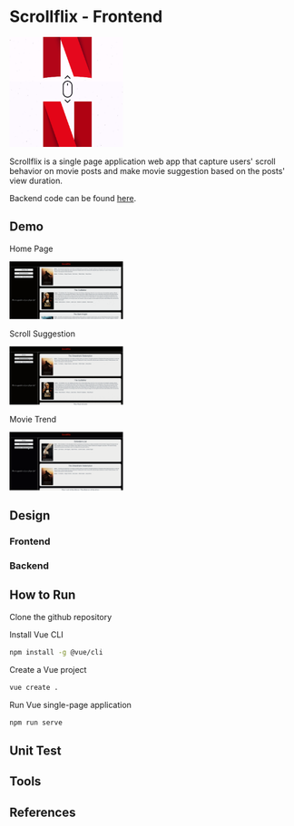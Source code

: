 # Scrollflix - Frontend
<img src="https://github.com/mnguyen0226/movie-suggestions-front-end/blob/main/docs/scrollflix_logo.png" alt="alt text" width="200">


Scrollflix is a single page application web app that capture users' scroll behavior on movie posts and make movie suggestion based on the posts' view duration.

Backend code can be found [here](https://github.com/Harishgeth/movie-suggestions-api).

## Demo
Home Page

<img src="https://github.com/mnguyen0226/movie-suggestions-front-end/blob/main/docs/home_page.gif" alt="alt text" width="200">

Scroll Suggestion

<img src="https://github.com/mnguyen0226/movie-suggestions-front-end/blob/main/docs/movie_suggestion.gif" alt="alt text" width="200">

Movie Trend

<img src="https://github.com/mnguyen0226/movie-suggestions-front-end/blob/main/docs/movie_trend.gif" alt="alt text" width="200">

## Design

### Frontend


### Backend

## How to Run
Clone the github repository

Install Vue CLI
```sh
npm install -g @vue/cli
```

Create a Vue project
```sh
vue create .
```

Run Vue single-page application
```sh
npm run serve
```

## Unit Test

## Tools

## References
